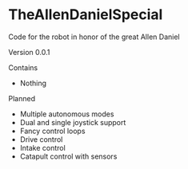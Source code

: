 # TheAllenDanielSpecial
Code for the robot in honor of the great Allen Daniel

Version 0.0.1

Contains 
 - Nothing
 
Planned
 - Multiple autonomous modes
 - Dual and single joystick support
 - Fancy control loops
 - Drive control
 - Intake control
 - Catapult control with sensors
 
